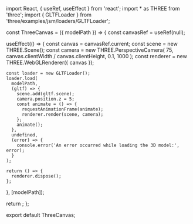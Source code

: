 import React, { useRef, useEffect } from 'react';
import \* as THREE from 'three';
import { GLTFLoader } from 'three/examples/jsm/loaders/GLTFLoader';

const ThreeCanvas = ({ modelPath }) => {
const canvasRef = useRef(null);

useEffect(() => {
const canvas = canvasRef.current;
const scene = new THREE.Scene();
const camera = new THREE.PerspectiveCamera(
75,
canvas.clientWidth / canvas.clientHeight,
0.1,
1000
);
const renderer = new THREE.WebGLRenderer({ canvas });

    const loader = new GLTFLoader();
    loader.load(
      modelPath,
      (gltf) => {
        scene.add(gltf.scene);
        camera.position.z = 5;
        const animate = () => {
          requestAnimationFrame(animate);
          renderer.render(scene, camera);
        };
        animate();
      },
      undefined,
      (error) => {
        console.error('An error occurred while loading the 3D model:', error);
      }
    );

    return () => {
      renderer.dispose();
    };

}, [modelPath]);

return <canvas ref={canvasRef} width="300" height="200" />;
};

export default ThreeCanvas;
